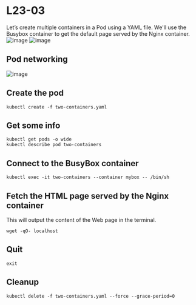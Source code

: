 # L23-03

Let’s create multiple containers in a Pod using a YAML file.  We'll use the Busybox container to get the default page served by the Nginx container.
![image](https://github.com/user-attachments/assets/b4505c89-b5c9-42d9-af83-eefe58b9e6fd)
  ![image](https://github.com/user-attachments/assets/b1ea5988-c7fd-4e6b-bde4-7abdc94d4395)

## Pod networking
![image](https://github.com/user-attachments/assets/7710437e-d8d9-4399-bc9c-854c913eb561)


## Create the pod

    kubectl create -f two-containers.yaml

## Get some info

    kubectl get pods -o wide
    kubectl describe pod two-containers

## Connect to the BusyBox container

    kubectl exec -it two-containers --container mybox -- /bin/sh

## Fetch the HTML page served by the Nginx container

This will output the content of the Web page in the terminal.

    wget -qO- localhost

## Quit

    exit

## Cleanup

    kubectl delete -f two-containers.yaml --force --grace-period=0
